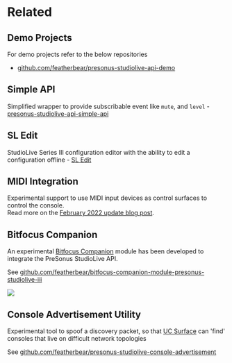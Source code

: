 # Related

## Demo Projects

For demo projects refer to the below repositories

* [github.com/featherbear/presonus-studiolive-api-demo](https://github.com/featherbear/presonus-studiolive-api-demo)


## Simple API

Simplified wrapper to provide subscribable event like `mute`, and `level` - [presonus-studiolive-api-simple-api](https://github.com/featherbear/presonus-studiolive-api-simple-api)

## SL Edit

StudioLive Series III configuration editor with the ability to edit a configuration offline - [SL Edit](https://github.com/featherbear/SL-Edit)

## MIDI Integration

Experimental support to use MIDI input devices as control surfaces to control the console.  
Read more on the [February 2022 update blog post](https://featherbear.cc/blog/post/presonus-studiolive-api-iii-feb22/).

## Bitfocus Companion

An experimental [Bitfocus Companion](https://bitfocus.io/companion/) module has been developed to integrate the PreSonus StudioLive API.

See [github.com/featherbear/bitfocus-companion-module-presonus-studiolive-iii](https://github.com/featherbear/bitfocus-companion-module-presonus-studiolive-iii)

![](https://featherbear.cc/blog/post/presonus-studiolive-api-ii/98021270-3d570300-1e58-11eb-89ce-71829c3da021.gif)

## Console Advertisement Utility

Experimental tool to spoof a discovery packet, so that [UC Surface](https://www.presonus.com/products/uc-surface) can 'find' consoles that live on difficult network topologies

See [github.com/featherbear/presonus-studiolive-console-advertisement](https://github.com/featherbear/presonus-studiolive-console-advertisement)
